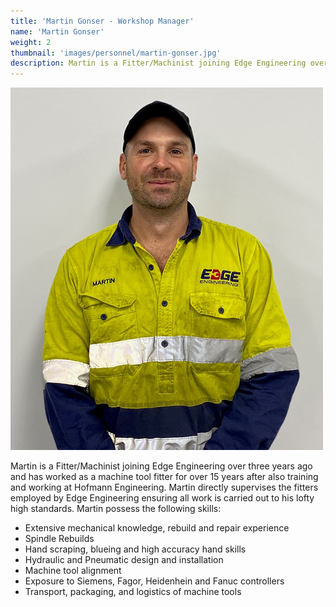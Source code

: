 ```yaml
---
title: 'Martin Gonser - Workshop Manager'
name: 'Martin Gonser'
weight: 2
thumbnail: 'images/personnel/martin-gonser.jpg'
description: Martin is a Fitter/Machinist joining Edge Engineering over three years ago and has worked as a machine tool fitter for over 15 years after also training and working at Hofmann Engineering. Martin directly supervises the fitters employed by Edge Engineering ensuring all work is carried out to his lofty high standards.
---
```


![Martin Gonser](/images/personnel/martin-gonser.jpg)

 Martin is a Fitter/Machinist joining Edge Engineering over three years ago and has worked as a machine tool fitter for over 15 years after also training and working at Hofmann Engineering. Martin directly supervises the fitters employed by Edge Engineering ensuring all work is carried out to his lofty high standards. Martin possess the following skills:

* Extensive mechanical knowledge, rebuild and repair experience
* Spindle Rebuilds
* Hand scraping, blueing and high accuracy hand skills
* Hydraulic and Pneumatic design and installation
* Machine tool alignment
* Exposure to Siemens, Fagor, Heidenhein and Fanuc controllers
* Transport, packaging, and logistics of machine tools

